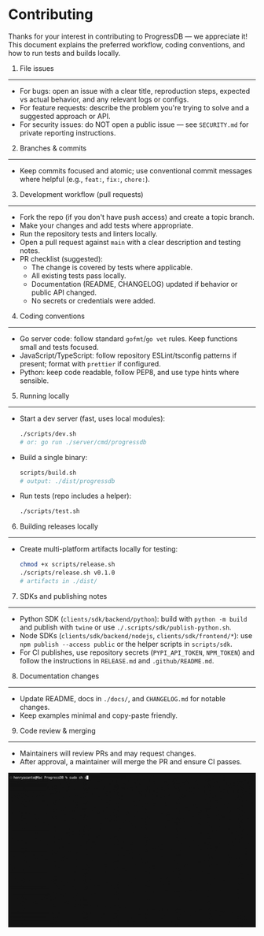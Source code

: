 # Contributing

Thanks for your interest in contributing to ProgressDB — we appreciate it! This document explains the preferred workflow, coding conventions, and how to run tests and builds locally.

1) File issues
----------------
- For bugs: open an issue with a clear title, reproduction steps, expected vs actual behavior, and any relevant logs or configs.
- For feature requests: describe the problem you're trying to solve and a suggested approach or API.
- For security issues: do NOT open a public issue — see `SECURITY.md` for private reporting instructions.

2) Branches & commits
-----------------------
- Keep commits focused and atomic; use conventional commit messages where helpful (e.g., `feat:`, `fix:`, `chore:`).

3) Development workflow (pull requests)
--------------------------------------
- Fork the repo (if you don't have push access) and create a topic branch.
- Make your changes and add tests where appropriate.
- Run the repository tests and linters locally.
- Open a pull request against `main` with a clear description and testing notes.
- PR checklist (suggested):
  - The change is covered by tests where applicable.
  - All existing tests pass locally.
  - Documentation (README, CHANGELOG) updated if behavior or public API changed.
  - No secrets or credentials were added.

4) Coding conventions
----------------------
- Go server code: follow standard `gofmt`/`go vet` rules. Keep functions small and tests focused.
- JavaScript/TypeScript: follow repository ESLint/tsconfig patterns if present; format with `prettier` if configured.
- Python: keep code readable, follow PEP8, and use type hints where sensible.

5) Running locally
-------------------
- Start a dev server (fast, uses local modules):

  ```sh
  ./scripts/dev.sh
  # or: go run ./server/cmd/progressdb
  ```

- Build a single binary:

  ```sh
  scripts/build.sh
  # output: ./dist/progressdb
  ```

- Run tests (repo includes a helper):

  ```sh
  ./scripts/test.sh
  ```

6) Building releases locally
----------------------------
- Create multi-platform artifacts locally for testing:

  ```sh
  chmod +x scripts/release.sh
  ./scripts/release.sh v0.1.0
  # artifacts in ./dist/
  ```

7) SDKs and publishing notes
----------------------------
- Python SDK (`clients/sdk/backend/python`): build with `python -m build` and publish with `twine` or use `./.scripts/sdk/publish-python.sh`.
- Node SDKs (`clients/sdk/backend/nodejs`, `clients/sdk/frontend/*`): use `npm publish --access public` or the helper scripts in `scripts/sdk`.
- For CI publishes, use repository secrets (`PYPI_API_TOKEN`, `NPM_TOKEN`) and follow the instructions in `RELEASE.md` and `.github/README.md`.

8) Documentation changes
------------------------
- Update README, docs in `./docs/`, and `CHANGELOG.md` for notable changes.
- Keep examples minimal and copy-paste friendly.

9) Code review & merging
-------------------------
- Maintainers will review PRs and may request changes.
- After approval, a maintainer will merge the PR and ensure CI passes.


![ProgressDB Animation](/animation.gif)
